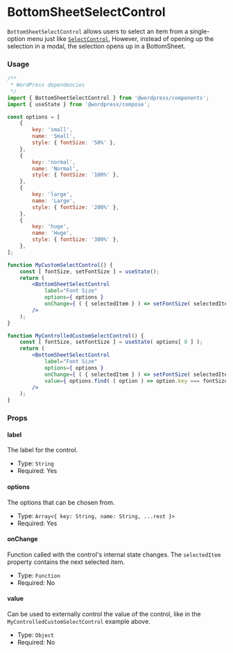 # BottomSheetSelectControl

`BottomSheetSelectControl` allows users to select an item from a single-option menu just like [`SelectControl`](/packages/components/src/select-control/readme.md), 
However, instead of opening up the selection in a modal, the selection opens up in a BottomSheet.

### Usage

```jsx
/**
 * WordPress dependencies
 */
import { BottomSheetSelectControl } from '@wordpress/components';
import { useState } from '@wordpress/compose';

const options = [
	{
		key: 'small',
		name: 'Small',
		style: { fontSize: '50%' },
	},
	{
		key: 'normal',
		name: 'Normal',
		style: { fontSize: '100%' },
	},
	{
		key: 'large',
		name: 'Large',
		style: { fontSize: '200%' },
	},
	{
		key: 'huge',
		name: 'Huge',
		style: { fontSize: '300%' },
	},
];

function MyCustomSelectControl() {
	const [ fontSize, setFontSize ] = useState();
	return (
		<BottomSheetSelectControl
			label="Font Size"
			options={ options }
			onChange={ ( { selectedItem } ) => setFontSize( selectedItem ) }
		/>
	);
}

function MyControlledCustomSelectControl() {
	const [ fontSize, setFontSize ] = useState( options[ 0 ] );
	return (
		<BottomSheetSelectControl
			label="Font Size"
			options={ options }
			onChange={ ( { selectedItem } ) => setFontSize( selectedItem ) }
			value={ options.find( ( option ) => option.key === fontSize.key ) }
		/>
	);
}
```

### Props

#### label

The label for the control.

-   Type: `String`
-   Required: Yes

#### options

The options that can be chosen from.

-   Type: `Array<{ key: String, name: String, ...rest }>`
-   Required: Yes

#### onChange

Function called with the control's internal state changes. The `selectedItem` property contains the next selected item.

-   Type: `Function`
-   Required: No

#### value

Can be used to externally control the value of the control, like in the `MyControlledCustomSelectControl` example above.

-   Type: `Object`
-   Required: No
